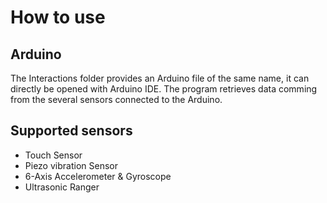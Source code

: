 # How to use 
## Arduino
The Interactions folder provides an Arduino file of the same name, it can directly be opened with Arduino IDE. The program retrieves data comming from the several sensors connected to the Arduino.
## Supported sensors
- Touch Sensor
- Piezo vibration Sensor
- 6-Axis Accelerometer & Gyroscope
- Ultrasonic Ranger
